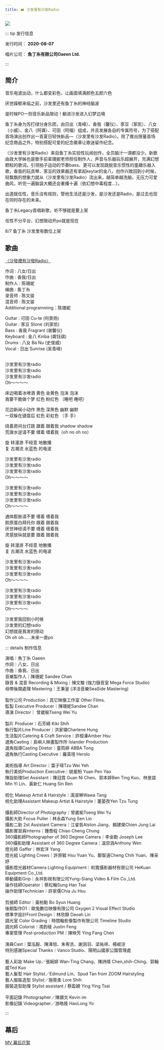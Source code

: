 ```yaml
---
title: 🛋️ 沙发里有沙发Radio
---
```


![](https://scontent-hkg4-1.xx.fbcdn.net/v/t1.6435-9/117541776_134622631652440_4440620591216307993_n.jpg?_nc_cat=106&ccb=1-7&_nc_sid=5f2048&_nc_ohc=ozh6FeNrLsIAb6iZVZi&_nc_ht=scontent-hkg4-1.xx&oh=00_AfAVyONPc9cTur9fFcdAQK9G7X8_ji0CfQV1rqwrmsW0Iw&oe=663F17A1)

::: tip 发行信息

发行时间： **2020-08-07**

唱片公司： **魚丁糸有限公司Oaeen Ltd.**

:::

## 简介

音乐电波出动，什么都变彩色，让画面填满颜色五颜六色

厌世躁郁来临之前，沙发里还有鱼丁糸的神经脑波

是时候PO一则音乐新品限动！躺进沙发进入幻梦边境

鱼丁糸身为苏打绿分身乐团，由日出（青峰）、香我（馨仪）、豕豆（家凯）、八女（小威）、金八（阿龚）、可田（阿福）组成，并且发展各自的专属符号，为了搭配首场演出创作出一首夏日轻快新品—〈沙发里有沙发Radio〉。除了推出限量首场纪念商品之外，特别搭配可爱的纪念徽章让歌迷留作纪念。

〈沙发里有沙发Radio〉来自鱼丁糸实验性玩闹创作，全员脑汁一滴都没少。新歌由政大学姊也是歌手前辈珊妮老师担任制作人，声音与乐器玩乐超展开，充满幻想颗粒的歌词，引领拍子运动的节奏bass、更可以发现跳脱音乐惯性的童趣乐器入歌，香我的玩具琴、豕豆的效果器还有拿起keytar的金八，创作兴致回到小时候，轻飘飘的想象力就从〈沙发里有沙发Radio〉流出来，越简单越洗脑，无压力可爱曲风，听完一遍脑袋大概还会重播十遍（依幻想中毒程度…）。

出道就任性，音乐没有规则，管他生活还是沙发，是沙发还是Radio，是过去也现在同时存在的未来。

鱼丁糸Legacy首唱新歌，听不够就是要上架

任性不分平台，幻想限动开po就是现在

8/7 鱼丁糸 沙发里有数位上架

## 歌曲

[〈沙發裡有沙發Radio〉](https://weibo.com/1717748707/JeQkU2ANu)

作词 : 八女/日出 <br/>
作曲 : 香我/日出 <br/>
制作人 : 陈珊妮 <br/>
编曲 : 鱼丁糸 <br/>
录音师 : 陈文骏 <br/>
混音师 : 陈文骏 <br/>
Additional programming：陈珊妮 <br/>

Guitar : 可田 Cu-te (何景扬) <br/>
Guitar : 豕豆 Stone (刘家凯) <br/>
Bass : 香我 Fragrant (谢馨仪) <br/>
Keyboard : 金八 Kinba (龚钰祺) <br/>
Drums : 八女 Ba Nu (史俊威) <br/>
Vocal : 日出 Sunrise (吴青峰) <br/>
<br/>

沙发里有沙发radio <br/>
沙发里有沙发radio <br/>
沙发里有沙发radio <br/>
Oh～～～～ <br/>

床边喝着冰啤酒 黄色 金黄色 泡沫 泡沫 <br/>
我要干脆做个梦 红色 粉红色 （睡吧 睡吧） <br/>

花边新闻小动作 黑色 深黑色 幽默 幽默 <br/>
一双躲在键盘后 虹色 彩虹色 （手 手） <br/>

绕着房间台灯跳 跟着 跟着我 shadow shadow <br/>
荒唐水逆请不要 缠着 缠着我（oh no oh no） <br/>

旋 转漫游 不经意 地散播 <br/>
复 古潮流 水蓝色 的电波 <br/>

沙发里有沙发radio <br/>
沙发里有沙发radio <br/>
沙发里有沙发radio <br/>
Oh～～～～ <br/>

沙发里有沙发radio <br/>
沙发里有沙发radio <br/>
沙发里有沙发radio <br/>
Oh～～～～ <br/>

通体膨胀请不要 缠着 缠着我 <br/>
胶原蛋白拜托你 跟着 跟着我 <br/>
厌世神经请不要 缠着 缠着我 <br/>
灵感放纵就是要 跟着 跟着我 <br/>

旋 转漫游 不经意 地散播 <br/>
复 古潮流 水蓝色 的电波 <br/>

沙发里有沙发radio <br/>
沙发里有沙发radio <br/>
沙发里有沙发radio <br/>
Oh～～～～ <br/>

沙发里有沙发radio <br/>
沙发里有沙发radio <br/>
沙发里有沙发radio <br/>
Oh～～～～ <br/>

沙发里我回到小时候 <br/>
沙发里的幻想radio <br/>
幻想就是我发的限动 <br/>
Oh oh oh……未来一直po <br/>

::: details 制作信息

演唱｜魚丁糸 Oaeen <br/>
作詞｜八女、日出 <br/>
作曲｜香我、日出 <br/>
音樂製作人｜陳珊妮 Sandee Chan <br/>
錄音 & 混音 Recording & Mixing｜陳文駿 (強力錄音室 Mega Force Studio) <br/>
母帶後期處理 Mastering｜王秉皇 (洋活音樂SeaSide Mastering) <br/>
<br/>
製作公司 Production｜其它映像工作室 Other Films. <br/>
監製 Executive Producer｜陳珊妮Sandee Chan <br/>
導演 Director｜ 曾崴榆Tseng Wei Yu <br/>
<br/>
製片 Producer｜石芳綺 Kiki Shih <br/>
執行製片Line Producer｜洪家翎Charlene Hung <br/>
生活製片Catering & Craft Service｜許桓溱Amber Hsu <br/>
選角Casting｜島嶼人映畫製作所 Islander Production <br/>
選角指導Casting Diretor｜童筠婷 ABBA Tong <br/>
選角執行Casting Executive｜羅英瑄 Herolo <br/>
<br/>
美術指導 Art Director｜葉子瑋Tzu Wei Yeh <br/>
執行美術Production Executive｜姚爰盼 Yuan Pen Yao <br/>
陳設助理Set Assistant｜陳冠霓 Guan Ni Chen、郭本婷Ben Ting Kuo、林旻誼Min Yi Lin、黃新仁 Huang Sin Ren <br/>
<br/>
梳化 Makeup Artist & Hairstyle｜湯淑琳Wawa Tang <br/>
梳化助理Assistant Makeup Artist & Hairstyle｜董晏孜Yen Tzu Tung <br/>
<br/>
攝影師Director of Photography｜曾崴榆Tseng Wei Yu <br/>
攝影大助 Focus Puller｜林永森Yung Sen Lin <br/>
攝影二助 2st Assistant Camera｜江睿哲Alston Jiang、賴建榮Chien Jung Lai <br/>
攝影實習員Interns｜鍾喬程 Chiao Cheng Chung <br/>
360攝影師Photographer of 360 Degree Camera｜李金勳 Joseph Lee <br/>
360攝影助理 Assistant of 360 Degree Camera｜溫崇涵Anthony Wen <br/>
燈光師 Gaffer｜林宏洋 Yang <br/>
燈光組 Lighting Crews｜許原毓 Hsu Yuan Yu、鄭智遠Cheng Chih Yuan、陳采妤 <br/>
攝影燈光器材Camera Lighting Equipment｜和寬攝影器材有限公司 HeKuan Equipment Co.,Ltd. <br/>
移動攝影Grip｜永祥影視有限公司Yung-Siang Video & Film Co.,Ltd. <br/>
操作技師Operator｜蔡松翰Sung Han Tsai <br/>
操作助理Technician｜許家儒Chia Ju Hsu <br/>
<br/>
剪接師 Editor｜黃柏勳 Bo Syun Huang <br/>
後期製作D1｜歐兔數位映像有限公司 Oxygen 2 Visual Effect Studio <br/>
標準字設計Front Design｜林欣靜 Daoah Lin <br/>
調光室 Color Grading｜時間軸影像製作有限公司 Timeline Studio <br/>
調光師 Colorist｜馮鈞稜 Justin Feng <br/>
專案管理 Post-production PM｜陳映芳 Ying Fang Chen <br/>
<br/>
演員Cast｜葉泓毅、陳澤旭、朱宥丞、謝涵羽、梁祐祥、楊岷淙 <br/>
特別感謝Special Thanks｜Vanco Studio、陽明山國家公園管理處 <br/>
<br/>
藝人彩妝 Make Up／張婉婷 Wan-Ting Chang、陳詩晴 Chen,shih-Ching、郭翰威Ted Kuo <br/>
藝人髮型 Hair Stylist／Edmund Lin、Spud Tan from ZOOM Hairstyling <br/>
藝人服裝造型 Stylist／施筱柔 Lore Shih <br/>
服裝造型助理 Stylist assistant / 蔡盈穎 Ying Ying Tsai <br/>
<br/>
平面記錄 Photographer／陳顗文 Kevin im <br/>
影像記錄 Videographer／游皓隆 HaoLong Yo

::: 

## 幕后

[MV 幕后花絮](https://weibo.com/1717748707/JfUlbDWOX)

